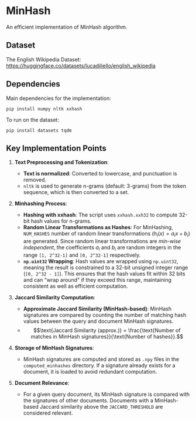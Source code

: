 # MinHash
An efficient implementation of MinHash algorithm.

## Dataset
The English Wikipedia Dataset:
https://huggingface.co/datasets/lucadiliello/english_wikipedia

## Dependencies
Main dependencies for the implementation:
```
pip install numpy nltk xxhash
```

To run on the dataset:
```
pip install datasets tqdm
```

## Key Implementation Points

1. **Text Preprocessing and Tokenization**:
   - **Text is normalized**: Converted to lowercase, and punctuation is removed.
   - `nltk` is used to generate n-grams (default: 3-grams) from the token sequence, which is then converted to a set.

2. **Minhashing Process**:
   - **Hashing with xxhash**: The script uses `xxhash.xxh32` to compute 32-bit hash values for n-grams.
   - **Random Linear Transformations as Hashes**: For MinHashing, `NUM_HASHES` number of random linear transformations ($h_i(x) = a_i  x + b_i$) are generated. Since random linear transformations are *min-wise independent*, the coefficients $a_i$ and $b_i$ are random integers in the range `[1, 2^32-1]` and `[0, 2^32-1]` respectively.
   - **`np.uint32` Wrapping**: Hash values are wrapped using `np.uint32`, meaning the result is constrained to a 32-bit unsigned integer range (`[0, 2^32 - 1]`). This ensures that the hash values fit within 32 bits and can "wrap around" if they exceed this range, maintaining consistent as well as efficient computation.

3. **Jaccard Similarity Computation**:
   - **Approximate Jaccard Similarity (MinHash-based)**: MinHash signatures are compared by counting the number of matching hash values between the query and document MinHash signatures.
   - $$\text{Jaccard Similarity (approx.)} = \frac{\text{Number of matches in MinHash signatures}}{\text{Number of hashes}}.$$

4. **Storage of MinHash Signatures**:
   - MinHash signatures are computed and stored as `.npy` files in the `computed_minhashes` directory. If a signature already exists for a document, it is loaded to avoid redundant computation.

5. **Document Relevance**:
   - For a given query document, its MinHash signature is compared with the signatures of other documents. Documents with a MinHash-based Jaccard similarity above the `JACCARD_THRESHOLD` are considered relevant.
